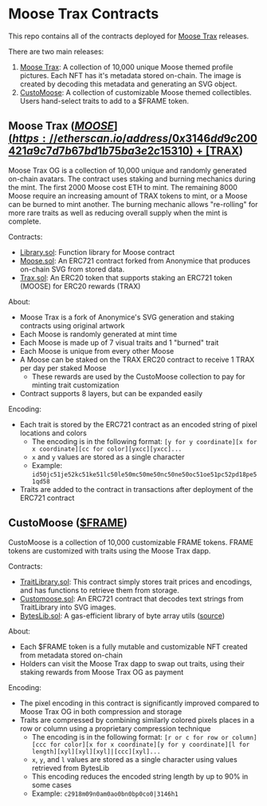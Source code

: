 # Moose Trax Contracts

This repo contains all of the contracts deployed for [Moose Trax](https://app.moosetrax.art/#/) releases.

There are two main releases:
1. [Moose Trax](https://opensea.io/collection/moose-trax-nft): A collection of 10,000 unique Moose themed profile pictures. Each NFT has it's metadata stored on-chain. The image is created by decoding this metadata and generating an SVG object.
1. [CustoMoose](https://opensea.io/collection/moose-trax-customoose): A collection of customizable Moose themed collectibles. Users hand-select traits to add to a $FRAME token.

## Moose Trax ([$MOOSE](https://etherscan.io/address/0x3146dd9c200421a9c7d7b67bd1b75ba3e2c15310) + [$TRAX](https://etherscan.io/address/0xc92e730eebaca3d16d6c17f7f4646dce923663e8))

Moose Trax OG is a collection of 10,000 unique and randomly generated on-chain avatars. The contract uses staking and burning mechanics during the mint. The first 2000 Moose cost ETH to mint. The remaining 8000 Moose require an increasing amount of TRAX tokens to mint, or a Moose can be burned to mint another. The burning mechanic allows "re-rolling" for more rare traits as well as reducing overall supply when the mint is complete.

Contracts:
* [Library.sol](./contracts/Library.sol): Function library for Moose contract
* [Moose.sol](./contracts/Moose.sol): An ERC721 contract forked from Anonymice that produces on-chain SVG from stored data.
* [Trax.sol](./contracts/Trax.sol): An ERC20 token that supports staking an ERC721 token (MOOSE) for ERC20 rewards (TRAX)

About:
* Moose Trax is a fork of Anonymice's SVG generation and staking contracts using original artwork
* Each Moose is randomly generated at mint time
* Each Moose is made up of 7 visual traits and 1 "burned" trait
* Each Moose is unique from every other Moose
* A Moose can be staked on the TRAX ERC20 contract to receive 1 TRAX per day per staked Moose
  * These rewards are used by the CustoMoose collection to pay for minting trait customization
* Contract supports 8 layers, but can be expanded easily

Encoding:
* Each trait is stored by the ERC721 contract as an encoded string of pixel locations and colors
  * The encoding is in the following format: `[y for y coordinate][x for x coordinate][cc for color][yxcc][yxcc]...`
  * `x` and `y` values are stored as a single character
  * Example: `id50jc51je52kc51ke51lc50le50mc50me50nc50ne50oc51oe51pc52pd18pe51qd58`
* Traits are added to the contract in transactions after deployment of the ERC721 contract

## CustoMoose ([$FRAME](https://etherscan.io/address/0xc91D89828Cd0d635d0475eC6785c497dC1bF240F))

CustoMoose is a collection of 10,000 customizable FRAME tokens. FRAME tokens are customized with traits using the Moose Trax dapp.

Contracts:
* [TraitLibrary.sol](./contracts/TraitLibrary.sol): This contract simply stores trait prices and encodings, and has functions to retrieve them from storage.
* [Customoose.sol](./contracts/Customoose.sol): An ERC721 contract that decodes text strings from TraitLibrary into SVG images.
* [BytesLib.sol](./contracts/BytesLib.sol): A gas-efficient library of byte array utils ([source](https://github.com/GNSPS/solidity-bytes-utils/blob/master/contracts/BytesLib.sol))

About:
* Each $FRAME token is a fully mutable and customizable NFT created from metadata stored on-chain
* Holders can visit the Moose Trax dapp to swap out traits, using their staking rewards from Moose Trax OG as payment

Encoding:
* The pixel encoding in this contract is significantly improved compared to Moose Trax OG in both compression and storage
* Traits are compressed by combining similarly colored pixels places in a row or column using a proprietary compression technique
  * The encoding is in the following format: `[r or c for row or column][ccc for color][x for x coordinate][y for y coordinate][l for length][xyl][xyl][xyl]|[ccc][xyl]...`
  * `x`, `y`, and `l` values are stored as a single character using values retrieved from BytesLib
  * This encoding reduces the encoded string length by up to 90% in some cases
  * Example: `c2918m09n0am0ao0bn0bp0co0|3146h1`
